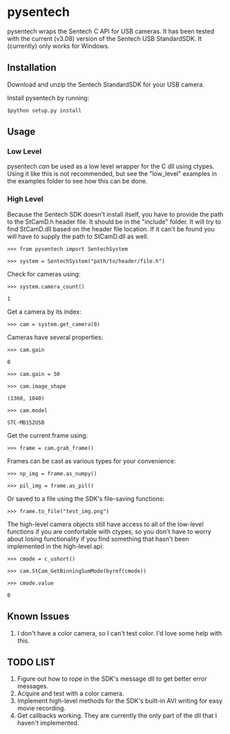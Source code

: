 # pysentech

pysentech wraps the Sentech C API for USB cameras.  It has been tested with the current (v3.08) version of the Sentech USB StandardSDK.  It (currently) only works for Windows.

## Installation

Download and unzip the Sentech StandardSDK for your USB camera.

Install pysentech by running:

    $python setup.py install

## Usage

### Low Level

pysentech *can* be used as a low level wrapper for the C dll using ctypes.  Using it like this is not recommended, but see the "low_level" examples in the examples folder to see how this can be done.

### High Level

Because the Sentech SDK doesn't install itself, you have to provide the path to the StCamD.h header file.  It should be in the "include" folder.  It will try to find StCamD.dll based on the header file location.  If it can't be found you will have to supply the path to StCamD.dll as well.

    >>> from pysentech import SentechSystem

    >>> system = SentechSystem("path/to/header/file.h")

Check for cameras using:

    >>> system.camera_count()

    1

Get a camera by its index:

    >>> cam = system.get_camera(0)

Cameras have several properties:

    >>> cam.gain
    
    0

    >>> cam.gain = 50

    >>> cam.image_shape

    (1360, 1040)

    >>> cam.model

    STC-MB152USB

Get the current frame using:

    >>> frame = cam.grab_frame()

Frames can be cast as various types for your convenience:

    >>> np_img = frame.as_numpy()

    >>> pil_img = frame.as_pil()

Or saved to a file using the SDK's file-saving functions:

    >>> frame.to_file("test_img.png")

The high-level camera objects still have access to all of the low-level functions if you are confortable with ctypes, so you don't have to worry about losing functionality if you find something that hasn't been implemented in the high-level api:

    >>> cmode = c_ushort()

    >>> cam.StCam_GetBinningSumMode(byref(cmode))

    >>> cmode.value

    0

## Known Issues

1. I don't have a color camera, so I can't test color.  I'd love some help with this.

## TODO LIST

1. Figure out how to rope in the SDK's message dll to get better error messages.
1. Acquire and test with a color camera.
1. Implement high-level methods for the SDK's built-in AVI writing for easy movie recording.
1. Get callbacks working.  They are currently the only part of the dll that I haven't implemented.